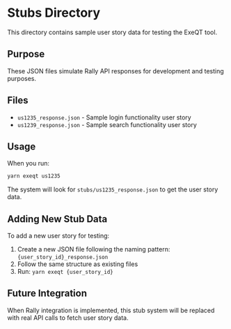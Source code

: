 # Stubs Directory

This directory contains sample user story data for testing the ExeQT tool.

## Purpose

These JSON files simulate Rally API responses for development and testing purposes.

## Files

- `us1235_response.json` - Sample login functionality user story
- `us1239_response.json` - Sample search functionality user story

## Usage

When you run:
```bash
yarn exeqt us1235
```

The system will look for `stubs/us1235_response.json` to get the user story data.

## Adding New Stub Data

To add a new user story for testing:

1. Create a new JSON file following the naming pattern: `{user_story_id}_response.json`
2. Follow the same structure as existing files
3. Run: `yarn exeqt {user_story_id}`

## Future Integration

When Rally integration is implemented, this stub system will be replaced with real API calls to fetch user story data.
